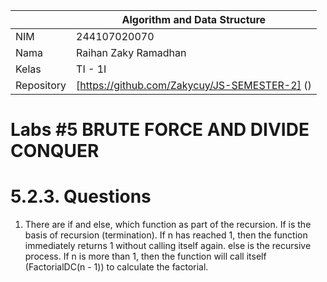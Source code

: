 |  | Algorithm and Data Structure |
|--|--|
| NIM | 244107020070 |
| Nama | Raihan Zaky Ramadhan |
| Kelas | TI - 1I |
| Repository | [https://github.com/Zakycuy/JS-SEMESTER-2] () |

# Labs #5 BRUTE FORCE AND DIVIDE CONQUER

# 5.2.3. Questions
1. There are if and else, which function as part of the recursion.
If is the basis of recursion (termination). If n has reached 1, then the function immediately returns 1 without calling itself again.
else is the recursive process. If n is more than 1, then the function will call itself (FactorialDC(n - 1)) to calculate the factorial.

